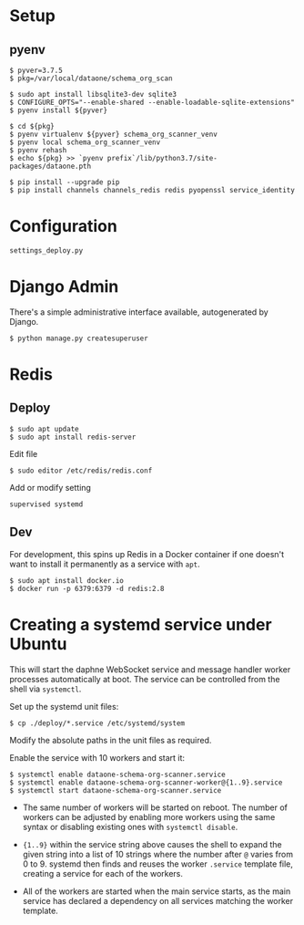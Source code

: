 # Setup

## pyenv

    $ pyver=3.7.5
    $ pkg=/var/local/dataone/schema_org_scan
    
    $ sudo apt install libsqlite3-dev sqlite3
    $ CONFIGURE_OPTS="--enable-shared --enable-loadable-sqlite-extensions"
    $ pyenv install ${pyver}

    $ cd ${pkg}
    $ pyenv virtualenv ${pyver} schema_org_scanner_venv
    $ pyenv local schema_org_scanner_venv
    $ pyenv rehash
    $ echo ${pkg} >> `pyenv prefix`/lib/python3.7/site-packages/dataone.pth

    $ pip install --upgrade pip
    $ pip install channels channels_redis redis pyopenssl service_identity

# Configuration

    settings_deploy.py
    

# Django Admin

There's a simple administrative interface available, autogenerated by Django. 
 
    $ python manage.py createsuperuser

# Redis

## Deploy

    $ sudo apt update
    $ sudo apt install redis-server

Edit file

    $ sudo editor /etc/redis/redis.conf

Add or modify setting

    supervised systemd

## Dev

For development, this spins up Redis in a Docker container if one doesn't want to install it permanently as a service with `apt`.

    $ sudo apt install docker.io
    $ docker run -p 6379:6379 -d redis:2.8

# Creating a systemd service under Ubuntu

This will start the daphne WebSocket service and message handler worker processes automatically at boot. The service can be controlled from the shell via `systemctl`.

Set up the systemd unit files:

    $ cp ./deploy/*.service /etc/systemd/system
    
Modify the absolute paths in the unit files as required.

Enable the service with 10 workers and start it:

    $ systemctl enable dataone-schema-org-scanner.service
    $ systemctl enable dataone-schema-org-scanner-worker@{1..9}.service
    $ systemctl start dataone-schema-org-scanner.service

* The same number of workers will be started on reboot. The number of workers can be adjusted
  by enabling more workers using the same syntax or disabling existing ones with `systemctl disable`.

* `{1..9}` within the service string above causes the shell to expand the given string
  into a list of 10 strings where the number after `@` varies from 0 to 9. systemd then
  finds and reuses the worker `.service` template file, creating a service for each of
  the workers.
  
* All of the workers are started when the main service starts, as the main service
  has declared a dependency on all services matching the worker template.
```
